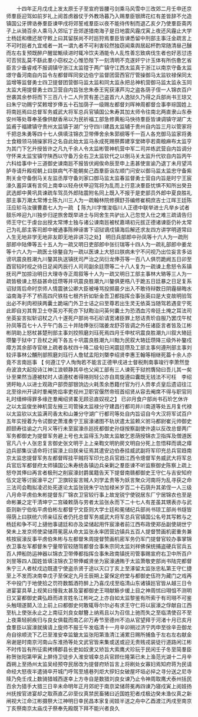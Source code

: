 <!-- { "loadSidebar": true } -->
　　十四年正月戊戌上发太原壬子至宣府皆腰弓剑乘马风雪中三改郊二月壬申还京师羣臣迎驾如前岁礼上阅首虏器仗于外教场暮乃入赐羣臣银牌花红有差皆辞不允造镇国公牙牌诰券羣臣谏甲戌将郊誓戒羣臣以夜不能待传制而退乙亥夕乃使羣臣斋丙子上从骑百余人乘马入郊坛丁丑郊遂猎南海子是日地震风霾戊寅上夜还风霾止大学士杨廷和缴还居守敕上曰其留朕尚不时廵狩焉羣臣皆谏悉留中刑部主事汪金疏言上不可时廵者九宜戒者一其一谓九者不可利害较然独窃闻乘舆居起杯酌常随清昼己醺而左右复预既醉户醒罂甒续进时辄冷饮夫酒能令人乱性善忘致病伐生者也好恶愆违可否贸乱莫不繇此羣小窃权之心惟恐陛下一刻清明不克遂奸宁计玉体有所伤惫乞省臣言少垂睿戒不报调镇守浙江太监镗于两广镇守江西太监真于浙江以南京守备太监璟守备河南自内旨令左都督晖同安边伯宁监督团营西官厅管操御马太监钦禄保同太监增等监督勇士四卫提督团营御马监太监和同太监永把总神机营御马监太监永玉同太监大用提督勇士四卫营自内旨张忠朱泰王宪获涿芦沟之盗各荫子侄一人锦衣百户世袭其余参将而下三百八十二人升赏有差己盗首六人逸狱久乃得之兵部尚书王琼又曰朱宁功赐宁奖敕增岁俸五十石加荫子一级赐左都督刘晖神周都督佥事李琮国姓上将南廵焉曰总督军务威武大将军总兵官镇国公朱寿其加太师令往南北两直隶山东泰安州等处尊奉圣像供献香帛以为民祈福工部急修黄船马快待羣臣皆谏调镇守湖广太监甫于福建镇守贵州太监镇于湖广分守四川建昌太监辅于贵州自内旨三月以管家将千把总朱勇等四十七人俱填注锦衣卫带俸舍余朱郭纲等千一百人各充御马监家将勇士食粮领马骑操家将之名自此始太监马永成死赐祭葬建享堂碑亭若斋粮麻布太监亨为其门下乞升授皆许之凡九千余人令太监彬管神机营中军二司并练武营自内旨调分守怀来太监宝镇守陕西以守备万全右卫太监钦代之以倒马关太监升代钦自内旨丙午六科给事中十三道御史谏南廵不报皆伏阙俟命辰至申上恚甚使宣谕乃退丁未月望鸿胪寺请升殿视朝上曰朕病气不能朝矣己酉羣臣诣左顺门问安以御马监太监忠守备紫荆关金守备倒马关左监丞厚守备刘家口御马监太监春监督勇士营自内旨是时宁王宸濠久蓄异谋有言伺上南幸以轻舟伏甲迎驾将为乱而上行意决羣臣忧惧不知所出癸丑武选郎中黄巩具谏疏车驾员外郎陆震附名同上既入不报于是吏部员外郎中夏良胜礼部主事万潮太常博士陈九川三人为一疏翰林院修撰舒芬编修崔桐庶吉士江晖王廷陈汪应轸马汝骥曹嘉七人为一疏 【 陈九川字惟浚临川人正德中联举进士凡举乡试者鼓乐哗迎九川独步归逆旅舍既举进士与同舍生共驴出入己忽觉入仕之难三疏请告归师王守仁于虔台出授太常博士独与诸公谏南廵被杖嘉靖初元拔正德诸谏臣仍补太常己为礼部主客司郎中被通事陈绅诬害下诏狱谪戍镇海后解还求友四方讲学明道常曰人生无地非学无地非友即无地非讲习之处】 明日兵部郎中孙凤等十六人为一疏刑部郎中陆俸等五十五人为一疏又明日吏部郎中张衍瑞等十四人为一疏礼部郎中姜龙等十六人为一疏医士徐鏊自为一疏以医谏上大怒曰朕病未宁不问视乃出位妄言多诎谤巩震良胜潮九川鏊其执送镇抚司严治之凤衍龙俸芬等一百八人俱罚跪阙五日卯至酉官较时视之待日足闻丙辰行人司司副余廷瓒等二十八人复为一疏谏上愈怒令系镇抚司严加掠治明日大理寺寺正周叙等十人为一疏又明日工部主事林大辂等三人为一疏皆极谏上怒益甚命廷瓒等并巩震良胜潮九川鏊俱更梏八于跪五日廷暴之日足复系诏狱胥后命时京师人情震骇公卿大臣被唾骂投掷晨夕出入不敢待辩数日阴霾昼晦水溢南海子不了桥高四尺铁柱七根齐折如斩金吾卫都指挥佥事张英曰是大变故明验驾出必不利肉袒挟两囊土跪端门外卫士诘之曰至尊若出生灵无依英当随驾若遇变宁死此即自刃其胷卫士夺英刃不死亦下狱鞫治问英何囊土为恐洒血污帝廷土掩之耳法司坐英妄言拟斩诏杖之八十遂死户部尚书石砎请宽诸臣罪上怒诘责玠自服乃罢戊午杖孙凤等百七十人于午门各三十并陆俸张衍瑞姜龙舒芬皆调之外任诸臣言者皆及江彬彬阴助上怒杖甚楚刑部主事刘挍照磨刘珏死焉四月壬申杖巩震良胜潮九川叙大辂廷瓒鏊于狱中丁丑杖之阙下各五十巩震良胜潮九川黜为民叙大辂廷瓒降三级外补鏊戍瘴方其余部寺官继上疏者各杖四十降二级旬日闲震廷瓒及工部主事何遵刑部主事刘较评事林公黼刑部照磨刘珏行人詹轼孟阳刘槩李绍贤李惠王翰等相继死葢十余人亦竟不言南廵事 【 何遵江宁人恂恂若不能言正德甲戌进士督税荆南事竣行李萧然登舟波浪大起投诗江神江浪顿静其卒也父闻工部有三人谏死于狱拊膺恸曰吾儿其一矣讣至果然当遵被杖时人语遵杖者得赂则轻公亦自周旋遵曰囊既无钱法不可枉　李绍贤盱眙人以进士观政户部赍部银饷边火耗羡余悉籍付官为行人赍孝贞皇后遗诏往江北至徐州开读时羣阉势焰率吏视州卫职官偃然帝班首绍贤从容去阉席不得与职官同礼时缙绅得罪多缘迕羣阉绍贤畧无顾忌直奴视之】 已卯月食户部尚书石玠乞休许之以太监俊坐神机营左掖三司管操太监禄分守建昌行都司并川南道等处五月复代禄以太监钦以太监满司香太和山兼分守湖广行都司等处自内旨诏自今大汉将军试百户五年实授着为令试御史萧淮奏宁王宸濠诸图不轨状遣太监赖义驸马都尉崔元帅御史颜颐寿往谕之六月义等行未至宸濠杀廵抚都御史孙燧按察副使许逵以反改总督两广军务都御史为提督军务避上号也太监得玉为故太监敏乞恩荫授锦衣卫指挥及僧道医官凡八十人张忠复言御史张文明于上上亲鞫文明豹房文明自分死上忽悟释而谪之瘴边兵部集议请命将讨宸濠上曰朕亲征焉其遣安边伯泰挂威武副将军印充总兵官趋南京太监忠提督军务左都督晖挂平贼将军印允总兵官趋江西令熜督军务威武大将军总兵官后军都督府太师镇国公朱寿统各镇边兵亲剿之羣臣谏不听监察御史陈察上疏上怒夺其俸曰再言者极刑之削宸濠封爵属籍告天下提督南赣都御史王守仁与吉安知府伍文定等讨宸濠平之厂卫旗较妄言贼人刘学孟贵等为妖言聚众河南将为乱寻获之命三法司会鞫拟凌迟处死遂论太监张锐朱宁功加禄米岁百二十石荫升其弟侄一人三级八月命平虏伯朱彬提督东厂锦衣卫官较行事上故宠锐宁使锐居东厂宁居锦衣也至是命彬兼之定干清坤宁二宫磉敕荫与劳者太监张永而下二十七人有差虽其甥表亦与武臣则新宁伯佑平虏伯彬左都督宁文臣则大学士廷和冕储纪兵部尚书琼工部尚书燧皆得荫上曰朕统六师亲征反者仍托总督军务威武大将军总兵官镇国公名号其写敕与之杨廷和争不可上擿他事谴廷和亦及梁储起用忤宸濠者前江西布政使郑岳副使胡世宁癸未上发京师使梁储蒋冕扈从命太监张永率团营边镇兵五百人提督赞画机密重务兼核按宸濠反事平虏伯朱彬与左都督朱周提督赞画机密军务仍军门提督官较办事掌锦衣卫事左军都督朱宁量带官较随驾都督佥事朱宗同太监刘祥佛保统捕盗硬兵官兵五百人押船防运神器以锦衣卫带俸都指挥佥事朱政南镇抚司管事赐宣府右卫中所百户刘昱等四人国姓皆填注锦衣卫带俸臧贤坐为宸濠通贿于太监萧敬吏部尚书陆完都督朱宁三人者杖戍边既遣宁使盗杀贤于途以灭口丁亥上至涿留太监张忠私第王守仁捷至上不发而决南幸戊子至保定九月壬辰朔上宴保定府堂与都御史伍符为藏门之戏再不中投门于地使拾之罚符数瓢酒符醉上乃喜戊戌至临清山东诸镇廵官皆从越三日令进宴宴具草上视笑曰慢我太甚及宴都御史王珝献觞步缓上目之神周怵曰珝怚不测明日又宴都御史龚弘趋而进言姓名江彬叱之上亦自如太监黎鉴有所索于有司珝不可鉴头触珝遂鬬入泣上前上曰都御史何敢辄辱尔尔必有求王守仁将以宸濠之俘献自江西至杭上使张永止之上南征刘良女献簪上纳焉且以为召信上驰而失之至临清使召不至上夜乘轻舸疾归与良女俱载而南乙卯万寿节至德州不泊从官望拜于河渚十月已亥月食羣臣以宸濠就擒请上旋师不报壬午发临清十一月辛卯朔过济宁丙申至徐辛丑御龙舟自徐顺流下乙已至淮安幸监鎗太监张阳第渔清江浦累日赐所捕鱼于左右左右献金帛谢是时南京河南山东淮扬等处文武官皆来集或送或迎无贵贱戎装徒行道路闲江彬不时传旨有所征索拷缚郡县长吏如奴隶又矫旨大索鹰犬珍玩于民闲壬子冬至简羣臣称贺张阳第甲寅上屏侍卫徒步入淮安城幸总兵官顾仕隆第已未上渔范光湖十二月辛酉朔上至扬州太监吴经预夺民居改为提督府矫旨言上将刷处女寡妇焉知府蒋为民请命经大怒夜半遣骑卒开城门呼驾至馗巷列炬大摉妇女破屋坏垣必捽之寻分送之尼寺赎乃免壬戌上数骑猎城西遂幸上方寺自是数猎刘良女谏乃止令神周取鹰犬泰州括民百余为猎手大猎三日辛未命明年正月郊祀于南京梁储蒋冕再四谏乃寝戍寅上阅妓扬州抚按官进宴却之取燕直乙卯至仪真禁民畜猪曰近国姓犯者戍极边癸未渔仪真之新闸视大江命江彬摄祭大江神明日幸民昌本家复阅妓半送之舟中乙酉渡江丙戌至南京丁亥祭南京太庙戊子祭奉先殿既下拜不能兴者良久 
